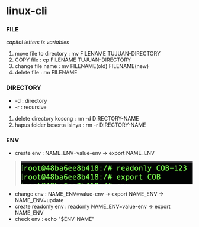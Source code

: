 # linux-cli

### FILE 
*capital letters is variables*
1. move file to directory  : mv FILENAME TUJUAN-DIRECTORY
2. COPY file               : cp FILENAME TUJUAN-DIRECTORY
3. change file name        : mv FILENAME(old) FILENAME(new)
4. delete file             : rm FILENAME

### DIRECTORY
* -d : directory
* -r : recursive
1. delete directory kosong : rm -d DIRECTORY-NAME 
2. hapus folder beserta isinya : rm -r DIRECTORY-NAME


### ENV
- create env : NAME_ENV=value-env -> export NAME_ENV 
> ![This is an image](/test.png)
- change env : NAME_ENV=value-env -> export NAME_ENV -> NAME_ENV=update
- create readonly env : readonly NAME_ENV=value-env -> export NAME_ENV
- check env : echo "$ENV-NAME"
